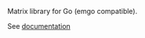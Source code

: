 Matrix library for Go (emgo compatible).

See [documentation](https://godoc.org/github.com/ziutek/matrix)
